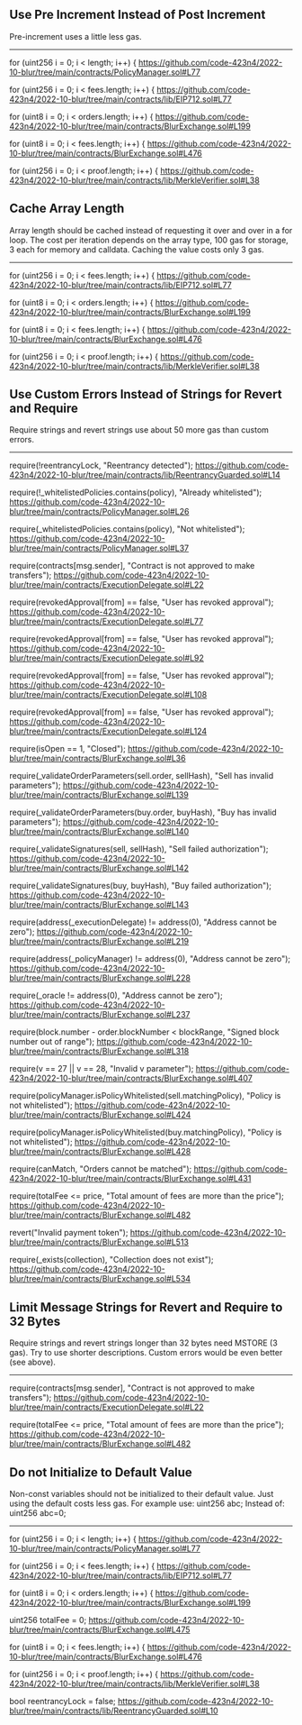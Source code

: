 ## Use Pre Increment Instead of Post Increment

Pre-increment uses a little less gas.

***

for (uint256 i = 0; i < length; i++) {
https://github.com/code-423n4/2022-10-blur/tree/main/contracts/PolicyManager.sol#L77

for (uint256 i = 0; i < fees.length; i++) {
https://github.com/code-423n4/2022-10-blur/tree/main/contracts/lib/EIP712.sol#L77

for (uint8 i = 0; i < orders.length; i++) {
https://github.com/code-423n4/2022-10-blur/tree/main/contracts/BlurExchange.sol#L199

for (uint8 i = 0; i < fees.length; i++) {
https://github.com/code-423n4/2022-10-blur/tree/main/contracts/BlurExchange.sol#L476

for (uint256 i = 0; i < proof.length; i++) {
https://github.com/code-423n4/2022-10-blur/tree/main/contracts/lib/MerkleVerifier.sol#L38

## Cache Array Length

Array length should be cached instead of requesting it over and over in a for loop.
The cost per iteration depends on the array type, 100 gas for storage, 3 each for memory and calldata.
Caching the value costs only 3 gas.

***

for (uint256 i = 0; i < fees.length; i++) {
https://github.com/code-423n4/2022-10-blur/tree/main/contracts/lib/EIP712.sol#L77

for (uint8 i = 0; i < orders.length; i++) {
https://github.com/code-423n4/2022-10-blur/tree/main/contracts/BlurExchange.sol#L199

for (uint8 i = 0; i < fees.length; i++) {
https://github.com/code-423n4/2022-10-blur/tree/main/contracts/BlurExchange.sol#L476

for (uint256 i = 0; i < proof.length; i++) {
https://github.com/code-423n4/2022-10-blur/tree/main/contracts/lib/MerkleVerifier.sol#L38

## Use Custom Errors Instead of Strings for Revert and Require

Require strings and revert strings use about 50 more gas than custom errors.

***

require(!reentrancyLock, "Reentrancy detected");
https://github.com/code-423n4/2022-10-blur/tree/main/contracts/lib/ReentrancyGuarded.sol#L14

require(!_whitelistedPolicies.contains(policy), "Already whitelisted");
https://github.com/code-423n4/2022-10-blur/tree/main/contracts/PolicyManager.sol#L26

require(_whitelistedPolicies.contains(policy), "Not whitelisted");
https://github.com/code-423n4/2022-10-blur/tree/main/contracts/PolicyManager.sol#L37

require(contracts[msg.sender], "Contract is not approved to make transfers");
https://github.com/code-423n4/2022-10-blur/tree/main/contracts/ExecutionDelegate.sol#L22

require(revokedApproval[from] == false, "User has revoked approval");
https://github.com/code-423n4/2022-10-blur/tree/main/contracts/ExecutionDelegate.sol#L77

require(revokedApproval[from] == false, "User has revoked approval");
https://github.com/code-423n4/2022-10-blur/tree/main/contracts/ExecutionDelegate.sol#L92

require(revokedApproval[from] == false, "User has revoked approval");
https://github.com/code-423n4/2022-10-blur/tree/main/contracts/ExecutionDelegate.sol#L108

require(revokedApproval[from] == false, "User has revoked approval");
https://github.com/code-423n4/2022-10-blur/tree/main/contracts/ExecutionDelegate.sol#L124

require(isOpen == 1, "Closed");
https://github.com/code-423n4/2022-10-blur/tree/main/contracts/BlurExchange.sol#L36

require(_validateOrderParameters(sell.order, sellHash), "Sell has invalid parameters");
https://github.com/code-423n4/2022-10-blur/tree/main/contracts/BlurExchange.sol#L139

require(_validateOrderParameters(buy.order, buyHash), "Buy has invalid parameters");
https://github.com/code-423n4/2022-10-blur/tree/main/contracts/BlurExchange.sol#L140

require(_validateSignatures(sell, sellHash), "Sell failed authorization");
https://github.com/code-423n4/2022-10-blur/tree/main/contracts/BlurExchange.sol#L142

require(_validateSignatures(buy, buyHash), "Buy failed authorization");
https://github.com/code-423n4/2022-10-blur/tree/main/contracts/BlurExchange.sol#L143

require(address(_executionDelegate) != address(0), "Address cannot be zero");
https://github.com/code-423n4/2022-10-blur/tree/main/contracts/BlurExchange.sol#L219

require(address(_policyManager) != address(0), "Address cannot be zero");
https://github.com/code-423n4/2022-10-blur/tree/main/contracts/BlurExchange.sol#L228

require(_oracle != address(0), "Address cannot be zero");
https://github.com/code-423n4/2022-10-blur/tree/main/contracts/BlurExchange.sol#L237

require(block.number - order.blockNumber < blockRange, "Signed block number out of range");
https://github.com/code-423n4/2022-10-blur/tree/main/contracts/BlurExchange.sol#L318

require(v == 27 || v == 28, "Invalid v parameter");
https://github.com/code-423n4/2022-10-blur/tree/main/contracts/BlurExchange.sol#L407

require(policyManager.isPolicyWhitelisted(sell.matchingPolicy), "Policy is not whitelisted");
https://github.com/code-423n4/2022-10-blur/tree/main/contracts/BlurExchange.sol#L424

require(policyManager.isPolicyWhitelisted(buy.matchingPolicy), "Policy is not whitelisted");
https://github.com/code-423n4/2022-10-blur/tree/main/contracts/BlurExchange.sol#L428

require(canMatch, "Orders cannot be matched");
https://github.com/code-423n4/2022-10-blur/tree/main/contracts/BlurExchange.sol#L431

require(totalFee <= price, "Total amount of fees are more than the price");
https://github.com/code-423n4/2022-10-blur/tree/main/contracts/BlurExchange.sol#L482

revert("Invalid payment token");
https://github.com/code-423n4/2022-10-blur/tree/main/contracts/BlurExchange.sol#L513

require(_exists(collection), "Collection does not exist");
https://github.com/code-423n4/2022-10-blur/tree/main/contracts/BlurExchange.sol#L534

## Limit Message Strings for Revert and Require to 32 Bytes

Require strings and revert strings longer than 32 bytes need MSTORE (3 gas).
Try to use shorter descriptions. Custom errors would be even better (see above).

***

require(contracts[msg.sender], "Contract is not approved to make transfers");
https://github.com/code-423n4/2022-10-blur/tree/main/contracts/ExecutionDelegate.sol#L22

require(totalFee <= price, "Total amount of fees are more than the price");
https://github.com/code-423n4/2022-10-blur/tree/main/contracts/BlurExchange.sol#L482

## Do not Initialize to Default Value

Non-const variables should not be initialized to their default value.
Just using the default costs less gas.
For example use: uint256 abc;
Instead of: uint256 abc=0;

***

for (uint256 i = 0; i < length; i++) {
https://github.com/code-423n4/2022-10-blur/tree/main/contracts/PolicyManager.sol#L77

for (uint256 i = 0; i < fees.length; i++) {
https://github.com/code-423n4/2022-10-blur/tree/main/contracts/lib/EIP712.sol#L77

for (uint8 i = 0; i < orders.length; i++) {
https://github.com/code-423n4/2022-10-blur/tree/main/contracts/BlurExchange.sol#L199

uint256 totalFee = 0;
https://github.com/code-423n4/2022-10-blur/tree/main/contracts/BlurExchange.sol#L475

for (uint8 i = 0; i < fees.length; i++) {
https://github.com/code-423n4/2022-10-blur/tree/main/contracts/BlurExchange.sol#L476

for (uint256 i = 0; i < proof.length; i++) {
https://github.com/code-423n4/2022-10-blur/tree/main/contracts/lib/MerkleVerifier.sol#L38

bool reentrancyLock = false;
https://github.com/code-423n4/2022-10-blur/tree/main/contracts/lib/ReentrancyGuarded.sol#L10


